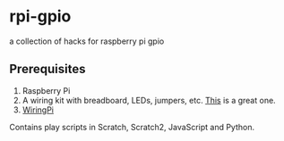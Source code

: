 # rpi-gpio

a collection of hacks for raspberry pi gpio

## Prerequisites

1. Raspberry Pi
1. A wiring kit with breadboard, LEDs, jumpers, etc.  [This](http://amzn.com/B00MHK2QGC) is a great one.
1. [WiringPi](http://wiringpi.com/download-and-install/)

Contains play scripts in Scratch, Scratch2, JavaScript and Python.

